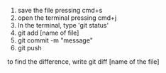 1. save the file pressing cmd+s
2. open the terminal pressing cmd+j
3. In the terminal, type 'git status'
4. git add [name of file]
5. git commit -m "message"
6. git push

to find the difference, write git diff [name of the file]